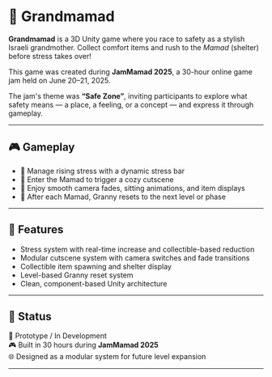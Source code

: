 # 🧓 Grandmamad

**Grandmamad** is a 3D Unity game where you race to safety as a stylish Israeli grandmother. Collect comfort items and rush to the *Mamad* (shelter) before stress takes over!

This game was created during **JamMamad 2025**, a 30-hour online game jam held on June 20–21, 2025.

The jam's theme was **“Safe Zone”**, inviting participants to explore what safety means — a place, a feeling, or a concept — and express it through gameplay.

---

## 🎮 Gameplay

- 🚨 Manage rising stress with a dynamic stress bar  
- 🧓 Enter the Mamad to trigger a cozy cutscene  
- 🎥 Enjoy smooth camera fades, sitting animations, and item displays  
- 🔁 After each Mamad, Granny resets to the next level or phase  

---

## 🧠 Features

- Stress system with real-time increase and collectible-based reduction  
- Modular cutscene system with camera switches and fade transitions  
- Collectible item spawning and shelter display  
- Level-based Granny reset system  
- Clean, component-based Unity architecture  

---

## 🧼 Status

🧪 Prototype / In Development  
🎮 Built in 30 hours during **JamMamad 2025**  
🌐 Designed as a modular system for future level expansion  

---
